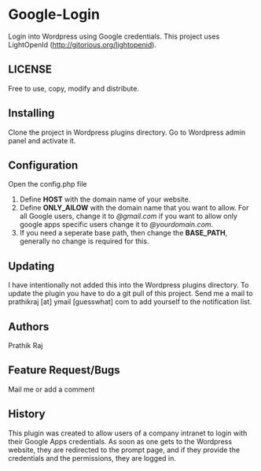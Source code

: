 Google-Login
============

Login into Wordpress using Google credentials. This project uses LightOpenId (http://gitorious.org/lightopenid).

LICENSE
------------

Free to use, copy, modify and distribute.

Installing
----------

Clone the project in Wordpress plugins directory. Go to Wordpress admin panel and activate it.

Configuration
-------------

Open the config.php file
1. Define **HOST** with the domain name of your website.
2. Define **ONLY_AlLOW** with the domain name that you want to allow. For all Google users, change it to *@gmail.com* if you want to allow only  google apps specific users change it to *@yourdomain.com*.
3. If you need a seperate base path, then change the **BASE_PATH**, generally no change is required for this.

Updating
--------

I have intentionally not added this into the Wordpress plugins directory. To update the plugin you have to do a git pull of this project. Send me a mail to prathikraj [at] ymail [guesswhat] com to add yourself to the notification list.

Authors
-------

Prathik Raj

Feature Request/Bugs
--------------------

Mail me or add a comment

History
-------

This plugin was created to allow users of a company intranet to login with their Google Apps credentials. As soon as one gets to the Wordpress website, they are redirected to the prompt page, and if they provide the credentials and the permissions, they are logged in.
